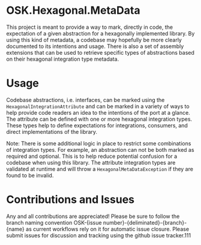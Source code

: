 # OSK.Hexagonal.MetaData
This project is meant to provide a way to mark, directly in code, the expectation of a given abstraction for a hexagonally implemented
library. By using this kind of metadata, a codebase may hopefully be more clearly documented to its intentions and usage. There is also
a set of assembly extensions that can be used to retrieve specific types of abstractions based on their hexagonal integration type metadata.

# Usage
Codebase abstractions, i.e. interfaces, can be marked using the `HexagonalIntegrationAttribute` and can be marked in a variety of ways 
to help provide code readers an idea to the intentions of the port at a glance. The attribute can be defined with one or more hexagonal integration
types. These types help to define expectations for integrations, consumers, and direct implementations of the library.

Note: There is some additional logic in place to restrict some combinations of integration types. For example, an abstraction can 
not be both marked as required and optional. This is to help reduce potential confusion for a codebase when using this library. The attribute
integration types are validated at runtime and will throw a `HexagonalMetaDataException` if they are found to be invalid.

# Contributions and Issues
Any and all contributions are appreciated! Please be sure to follow the branch naming convention OSK-{issue number}-{deliminated}-{branch}-{name} as current workflows rely on it for automatic issue closure. Please submit issues for discussion and tracking using the github issue tracker.111